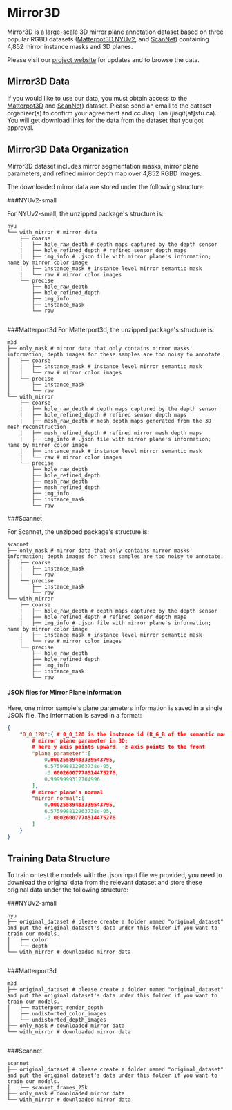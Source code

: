 # Mirror3D 

Mirror3D is a large-scale 3D mirror plane annotation dataset based on three popular RGBD datasets ([Matterpot3D](https://niessner.github.io/Matterport/),[NYUv2](https://cs.nyu.edu/~silberman/datasets/nyu_depth_v2.html), and [ScanNet](http://www.scan-net.org/)) containing 4,852 mirror instance masks and 3D planes.

Please visit our [project website]() for updates and to browse the data.


## Mirror3D Data

If you would like to use our data, you must obtain access to the [Matterpot3D](https://niessner.github.io/Matterport/) and [ScanNet](http://www.scan-net.org/)) dataset.  Please send an email to the dataset organizer(s) to confirm your agreement and cc Jiaqi Tan (jiaqit[at]sfu.ca). You will get download links for the data from the dataset that you got approval.

## Mirror3D Data Organization

Mirror3D dataset includes mirror segmentation masks, mirror plane parameters, and refined mirror depth map over 4,852 RGBD images.


The downloaded mirror data are stored under the following structure:


###NYUv2-small 

For NYUv2-small, the unzipped package's structure is: 


```
nyu
└── with_mirror # mirror data
    ├── coarse
    |   ├── hole_raw_depth # depth maps captured by the depth sensor
    |   ├── hole_refined_depth # refined sensor depth maps
    |   ├── img_info # .json file with mirror plane's information; name by mirror color image
    |   ├── instance_mask # instance level mirror semantic mask
    |   └── raw # mirror color images
    └── precise
        ├── hole_raw_depth
        ├── hole_refined_depth
        ├── img_info
        ├── instance_mask
        └── raw
    
```
###Matterport3d
For Matterport3d, the unzipped package's structure is: 

```
m3d
├── only_mask # mirror data that only contains mirror masks' information; depth images for these samples are too noisy to annotate. 
│   ├── coarse
│   |   ├── instance_mask # instance level mirror semantic mask
│   |   └── raw # mirror color images
│   └── precise
│       ├── instance_mask
│       └── raw
└── with_mirror
    ├── coarse
    |   ├── hole_raw_depth # depth maps captured by the depth sensor
    |   ├── hole_refined_depth # refined sensor depth maps
    |   ├── mesh_raw_depth # mesh depth maps generated from the 3D mesh reconstruction
    |   ├── mesh_refined_depth # refined mirror mesh depth maps
    |   ├── img_info # .json file with mirror plane's information; name by mirror color image
    |   ├── instance_mask # instance level mirror semantic mask
    |   └── raw # mirror color images
    └── precise
        ├── hole_raw_depth
        ├── hole_refined_depth
        ├── mesh_raw_depth
        ├── mesh_refined_depth
        ├── img_info
        ├── instance_mask
        └── raw
```
###Scannet

For Scannet, the unzipped package's structure is: 

```
scannet
├── only_mask # mirror data that only contains mirror masks' information; depth images for these samples are too noisy to annotate. 
│   ├── coarse
│   |   ├── instance_mask
│   |   └── raw
│   └── precise
│       ├── instance_mask
│       └── raw
└── with_mirror
    ├── coarse
    |   ├── hole_raw_depth # depth maps captured by the depth sensor
    |   ├── hole_refined_depth # refined sensor depth maps
    |   ├── img_info # .json file with mirror plane's information; name by mirror color image
    |   ├── instance_mask # instance level mirror semantic mask
    |   └── raw # mirror color images
    └── precise
        ├── hole_raw_depth
        ├── hole_refined_depth
        ├── img_info
        ├── instance_mask
        └── raw
```

#### JSON files for Mirror Plane Information

Here, one mirror sample's plane parameters information is saved in a single JSON file. The information is saved in a format:

```json
{
    "0_0_128":{ # 0_0_128 is the instance id (R_G_B of the semantic mask)
    	# mirror plane parameter in 3D; 
    	# here y axis points upward, -z axis points to the front
        "plane_parameter":[ 
            0.00025589483339543795,
            6.575998812963738e-05,
            -0.00026007778514475276,
            0.9999999312764996
        ],
        # mirror plane's normal 
        "mirror_normal":[
            0.00025589483339543795,
            6.575998812963738e-05,
            -0.00026007778514475276
        ]
    }
}

```


## Training Data Structure

To train or test the models with the .json input file we provided, you need to download the original data from the relevant dataset and store these original data under the following structure:

###NYUv2-small

```
nyu
├── original_dataset # please create a folder named "original_dataset" and put the original dataset's data under this folder if you want to train our models.
│   ├── color
│   └── depth
└── with_mirror # downloaded mirror data
        
```

###Matterport3d
```
m3d
├── original_dataset # please create a folder named "original_dataset" and put the original dataset's data under this folder if you want to train our models.
│   ├── matterport_render_depth
│   ├── undistorted_color_images
│   └── undistorted_depth_images
├── only_mask # downloaded mirror data
└── with_mirror # downloaded mirror data
        
```

###Scannet

```
scannet
├── original_dataset # please create a folder named "original_dataset" and put the original dataset's data under this folder if you want to train our models.
│   └── scannet_frames_25k
├── only_mask # downloaded mirror data
└── with_mirror # downloaded mirror data
        
```